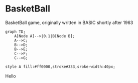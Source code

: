 # BasketBall
BasketBall game, originally written in BASIC shortly after 1963


```mermaid 
graph TD;
    A[Node A]-->|0.1|B[Node B];
    A-->C;
    B-->D;
    B-->E;
    C-->F;
    C-->G;

style A fill:#ff0000,stroke#333,sroke-width:40px;

```

Hello
